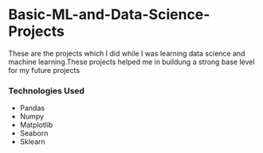 # Basic-ML-and-Data-Science-Projects


These are the projects which I did while I was learning data science and machine learning.These projects helped me in buildung a strong base level for my future projects

### Technologies Used 
- Pandas
- Numpy
- Matplotlib
- Seaborn
- Sklearn
